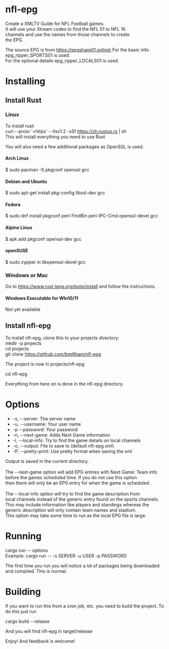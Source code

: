 # nfl-epg
Create a XMLTV Guide for NFL Football games.\
It will use your Xtream codes to find the NFL 01 to NFL 16 \
channels and use the names from those channels to create\
the EPG.

The source EPG is from https://epgshare01.online\
For the basic info epg_ripper_SPORTS01 is used.\
For the optional details epg_ripper_LOCALS01 is used.

# Installing

## Install Rust

### Linux
To install rust:\
curl --proto '=https' --tlsv1.2 -sSf https://sh.rustup.rs | sh\
This will install everything you need to use Rust

You will also need a few additional packages as OpenSSL is used.

#### Arch Linux
$ sudo pacman -S pkgconf openssl gcc

#### Debian and Ubuntu
$ sudo apt-get install pkg-config libssl-dev gcc

#### Fedora
$ sudo dnf install pkgconf perl-FindBin perl-IPC-Cmd openssl-devel gcc

#### Alpine Linux
$ apk add pkgconf openssl-dev gcc

#### openSUSE
$ sudo zypper in libopenssl-devel gcc


### Windows or Mac

Go to https://www.rust-lang.org/tools/install and follow the instructions.

#### Windows Executable for WIn10/11

Not yet available

## Install nfl-epg

To install nfl-epg, clone this to your projects directory:\
mkdir -p projects\
cd projects\
git clone https://github.com/bmillham/nfl-epg

The project is now in projects/nfl-epg

cd nfl-epg

Everything from here on is done in the nfl-epg directory.

# Options
+ -s, --server: The server name
+ -u, --username: Your user name
+ -p --password: Your password
+ -n, --next-game: Adds Next Game information
+ -l, --local-info: Try to find the game details on local channels
+ -o, --output: File to save to (default nfl-epg.xml)
+ -P, --pretty-print: Use pretty format when saving the xml

Output is saved in the current directory.\
\
The --next-game option will add EPG entries with Next Game: Team info\
before the games scheduled time. If you do not use this option\
then there will only be an EPG entry for when the game is scheduled.\
\
The --local-info option will try to find the game description from\
local channels instead of the generic entry found on the sports channels.\
This may include information like players and standings whereas the\
generic description will only contain team names and stadium.\
This option may take some time to run as the local EPG file is large.

# Running

cargo run -- options\
Example: cargo run -- -s SERVER -u USER -p PASSWORD

The first time you run you will notice a lot of packages being downloaded and compiled.
This is normal.

# Building
If you want to run this from a cron job, etc. you need to build the project. To do this just run

cargo build --release

And you will find nfl-epg in target/release

Enjoy! And feedback is welcome!
